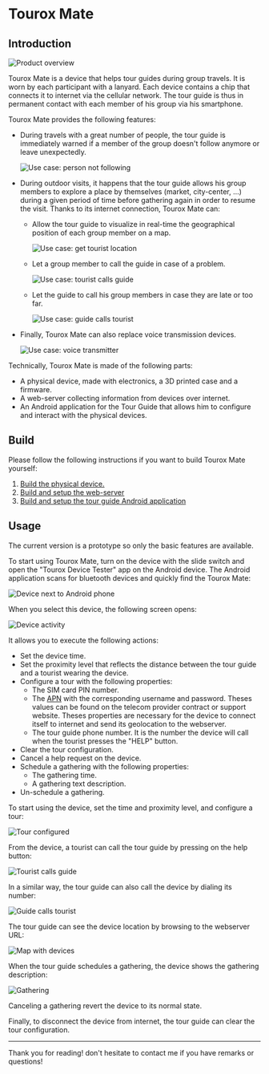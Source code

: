 # Tourox Mate

## Introduction
![Product overview](readme_resources/tourox-overview.png?raw=true "Product overview")

Tourox Mate is a device that helps tour guides during group travels. It is worn by each participant with a lanyard.
Each device contains a chip that connects it to internet via the cellular network. The tour guide is thus in permanent
contact with each member of his group via his smartphone.

Tourox Mate provides the following features:
* During travels with a great number of people, the tour guide is immediately warned if a member of the group doesn't
  follow anymore or leave unexpectedly.
  
  ![Use case: person not following](readme_resources/use-case-person-not-following.png?raw=true "Use case: person not following")
* During outdoor visits, it happens that the tour guide allows his group members to explore a place by themselves
  (market, city-center, ...) during a given period of time before gathering again in order to resume the visit.
  Thanks to its internet connection, Tourox Mate can:
  * Allow the tour guide to visualize in real-time the geographical position of each group member on a map.
  
    ![Use case: get tourist location](readme_resources/use-case-get-tourist-locations-during-free-time.png?raw=true "Use case: get tourist location")
  * Let a group member to call the guide in case of a problem.
  
    ![Use case: tourist calls guide](readme_resources/use-case-tourist-call-guide.png?raw=true "Use case: tourist calls guide")
  * Let the guide to call his group members in case they are late or too far.
  
    ![Use case: guide calls tourist](readme_resources/use-case-guide-call-tourist.png?raw=true "Use case: guide calls tourist")
* Finally, Tourox Mate can also replace voice transmission devices.

  ![Use case: voice transmitter](readme_resources/use-case-tour-guide-voice-transmitter.png?raw=true "Use case: voice transmitter")

Technically, Tourox Mate is made of the following parts:
 * A physical device, made with electronics, a 3D printed case and a firmware.
 * A web-server collecting information from devices over internet.
 * An Android application for the Tour Guide that allows him to configure and interact with the physical devices.
 
## Build
Please follow the following instructions if you want to build Tourox Mate yourself:
1. [Build the physical device.](device/README.md)
2. [Build and setup the web-server](webserver/README.md)
2. [Build and setup the tour guide Android application](android/README.md)

## Usage
The current version is a prototype so only the basic features are available.

To start using Tourox Mate, turn on the device with the slide switch and open the "Tourox Device Tester" app on the
Android device. The Android application scans for bluetooth devices and quickly find the Tourox Mate:

![Device next to Android phone](readme_resources/photo_device_next_to_android_phone.jpg?raw=true "Device next to Android phone")

When you select this device, the following screen opens:

![Device activity](readme_resources/device_activity.png?raw=true "Device activity")

It allows you to execute the following actions:
* Set the device time.
* Set the proximity level that reflects the distance between the tour guide and a tourist wearing the device.
* Configure a tour with the following properties:
  * The SIM card PIN number.
  * The [APN](https://en.wikipedia.org/wiki/Access_Point_Name) with the corresponding username and password.
    Theses values can be found on the telecom provider contract or support website.
    Theses properties are necessary for the device to connect itself to internet and send its 
    geolocation to the webserver.
  * The tour guide phone number. It is the number the device will call when the tourist presses the "HELP" button.
* Clear the tour configuration.
* Cancel a help request on the device.
* Schedule a gathering with the following properties:
  * The gathering time.
  * A gathering text description.
* Un-schedule a gathering.

To start using the device, set the time and proximity level, and configure a tour:

![Tour configured](readme_resources/photo_tour_configured.jpg?raw=true "Tour configured")

From the device, a tourist can call the tour guide by pressing on the help button:

![Tourist calls guide](readme_resources/photo_tourist_calls_guide.jpg?raw=true "Tourist calls guide")

In a similar way, the tour guide can also call the device by dialing its number:

![Guide calls tourist](readme_resources/photo_guide_calls_tourist.jpg?raw=true "Guide calls tourist")

The tour guide can see the device location by browsing to the webserver URL:

![Map with devices](readme_resources/map_with_devices.png?raw=true "Map with devices")

When the tour guide schedules a gathering, the device shows the gathering description:

![Gathering](readme_resources/photo_gathering.jpg?raw=true "Gathering")

Canceling a gathering revert the device to its normal state.

Finally, to disconnect the device from internet, the tour guide can clear the tour configuration.

___

Thank you for reading! don't hesitate to contact me if you have remarks or questions!
